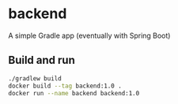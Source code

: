 # backend

A simple Gradle app (eventually with Spring Boot)

## Build and run

```sh
./gradlew build
docker build --tag backend:1.0 .
docker run --name backend backend:1.0
```
